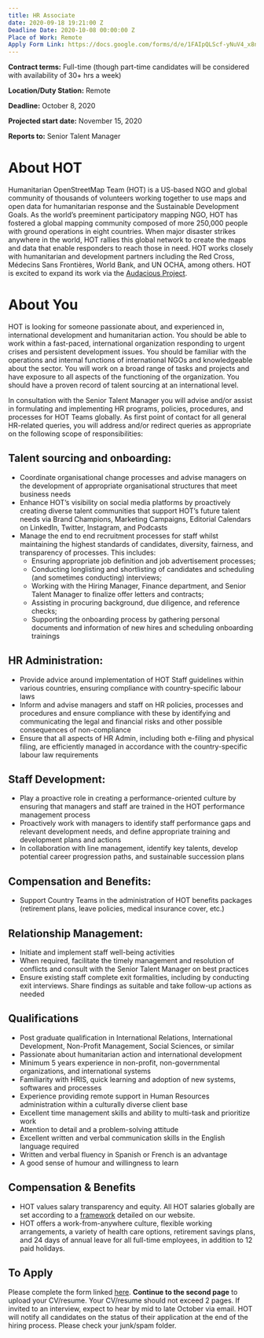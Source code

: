 ```yaml
---
title: HR Associate
date: 2020-09-18 19:21:00 Z
Deadline Date: 2020-10-08 00:00:00 Z
Place of Work: Remote
Apply Form Link: https://docs.google.com/forms/d/e/1FAIpQLScf-yNuV4_x8nNH-R43Dbr8jTCiPJ-bCF2F8nwZQY-92zlQFQ/viewform?usp=sf_link
---
```


**Contract terms:** Full-time (though part-time candidates will be considered with availability of 30+ hrs a week)

**Location/Duty Station:** Remote
 
**Deadline:** October 8, 2020 

**Projected start date:** November 15, 2020

**Reports to:** Senior Talent Manager 

# About HOT
Humanitarian OpenStreetMap Team (HOT) is a US-based NGO and global community of thousands of volunteers working together to use maps and open data for humanitarian response and the Sustainable Development Goals. As the world’s preeminent participatory mapping NGO, HOT has fostered a global mapping community composed of more 250,000 people with ground operations in eight countries. When major disaster strikes anywhere in the world, HOT rallies this global network to create the maps and data that enable responders to reach those in need. HOT works closely with humanitarian and development partners including the Red Cross, Médecins Sans Frontières, World Bank, and UN OCHA, among others. HOT is excited to expand its work via the [Audacious Project](https://audaciousproject.org/ideas/2020/humanitarian-openstreetmap-team).

# About You
HOT is looking for someone passionate about, and experienced in, international development and humanitarian action. You should be able to work within a fast-paced, international organization responding to urgent crises and persistent development issues. You should be familiar with the operations and internal functions of international NGOs and knowledgeable about the sector.  You will work on a broad range of tasks and projects and have exposure to all aspects of the functioning of the organization. You should have a proven record of talent sourcing at an international level.

In consultation with the Senior Talent Manager you will advise and/or assist in formulating and implementing HR programs, policies, procedures, and processes for HOT Teams globally.  As first point of contact for all general HR-related queries, you will address and/or redirect queries as appropriate on the following scope of responsibilities: 

## Talent sourcing and onboarding:
* Coordinate organisational change processes and advise managers on the development of appropriate organisational structures that meet business needs
* Enhance HOT’s visibility on social media platforms by proactively creating diverse talent communities that support HOT’s future talent needs via Brand Champions, Marketing Campaigns, Editorial Calendars on LinkedIn, Twitter, Instagram, and Podcasts 
* Manage the end to end recruitment processes for staff whilst maintaining the highest standards of candidates, diversity, fairness, and transparency of processes. This includes: 
    * Ensuring appropriate job definition and job advertisement processes;
    * Conducting longlisting and shortlisting of candidates and scheduling (and sometimes conducting) interviews;
    * Working with the Hiring Manager, Finance department, and Senior Talent Manager to finalize offer letters and contracts;
    * Assisting in procuring background, due diligence, and reference checks;
    * Supporting the onboarding process by gathering personal documents and information of new hires and scheduling onboarding trainings

## HR Administration: 
* Provide advice around implementation of HOT Staff guidelines within various countries, ensuring compliance with country-specific labour laws 
* Inform and advise managers and staff on HR policies, processes and procedures and ensure compliance with these by identifying and communicating the legal and financial risks and other possible consequences of non-compliance
* Ensure that all aspects of HR Admin, including both e-filing and physical filing, are efficiently managed in accordance with the country-specific labour law requirements  

## Staff Development:
* Play a proactive role in creating a performance-oriented culture by ensuring that managers and staff are trained in the HOT performance management process 
* Proactively work with managers to identify staff performance gaps and relevant development needs, and define appropriate training and development plans and actions 
* In collaboration with line management, identify key talents, develop potential career progression paths, and sustainable succession plans

## Compensation and Benefits:
* Support Country Teams in the administration of HOT benefits packages (retirement plans, leave policies, medical insurance cover, etc.)

## Relationship Management:
* Initiate and implement staff well-being activities
* When required, facilitate the timely management and resolution of conflicts and consult with the Senior Talent Manager on best practices 
* Ensure existing staff complete exit formalities, including by conducting exit interviews. Share findings as suitable and take follow-up actions as needed

## Qualifications 
* Post graduate qualification in International Relations, International Development, Non-Profit Management, Social Sciences, or similar 
* Passionate about humanitarian action and international development 
* Minimum 5 years experience in non-profit, non-governmental organizations, and international systems
* Familiarity with HRIS, quick learning and adoption of new systems, softwares and processes
* Experience providing remote support in Human Resources administration within a culturally diverse client base 
* Excellent time management skills and ability to multi-task and prioritize work
* Attention to detail and a problem-solving attitude
* Excellent written and verbal communication skills in the English language required
* Written and verbal fluency in Spanish or French is an advantage 
* A good sense of humour and willingness to learn

## Compensation & Benefits
* HOT values salary transparency and equity. All HOT salaries globally are set according to a [framework](https://www.hotosm.org/salaries) detailed on our website.
* HOT offers a work-from-anywhere culture, flexible working arrangements, a variety of health care options, retirement savings plans, and 24 days of annual leave for all full-time employees, in addition to 12 paid holidays. 

## To Apply
Please complete the form linked [here](https://docs.google.com/forms/d/e/1FAIpQLScf-yNuV4_x8nNH-R43Dbr8jTCiPJ-bCF2F8nwZQY-92zlQFQ/viewform?usp=sf_link). **Continue to the second page** to upload your CV/resume. Your CV/resume should not exceed 2 pages. If invited to an interview, expect to hear by mid to late October via email. HOT will notify all candidates on the status of their application at the end of the hiring process. Please check your junk/spam folder.